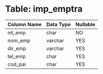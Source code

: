 # Table: imp_emptra

| Column Name | Data Type | Nullable |
|-------------|-----------|----------|
| nit_emp | char | NO |
| nom_emp | varchar | YES |
| dir_emp | varchar | YES |
| tel_emp | char | YES |
| cod_pai | char | YES |
